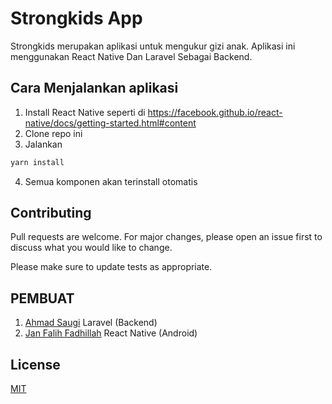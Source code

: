 # Strongkids App

Strongkids merupakan aplikasi untuk mengukur gizi anak. Aplikasi ini menggunakan React Native Dan Laravel Sebagai Backend.

## Cara Menjalankan aplikasi

1. Install React Native seperti di https://facebook.github.io/react-native/docs/getting-started.html#content
2. Clone repo ini
3. Jalankan
```bash
yarn install
```
4. Semua komponen akan terinstall otomatis

## Contributing
Pull requests are welcome. For major changes, please open an issue first to discuss what you would like to change.

Please make sure to update tests as appropriate.
## PEMBUAT
1. [Ahmad Saugi](https://github.com/zuramai) Laravel (Backend)
2. [Jan Falih Fadhillah](https://github.com/janfalih17) React Native (Android)
## License
[MIT](https://choosealicense.com/licenses/mit/)
